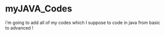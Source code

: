 # myJAVA_Codes

i'm going to add all of my codes which I suppose to code in java from basic to advanced !

